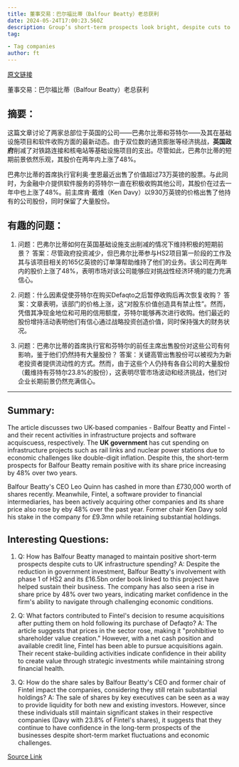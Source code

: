 ```yaml
---
title: 董事交易：巴尔福比蒂（Balfour Beatty）老总获利
date: 2024-05-24T17:00:23.560Z
description: Group’s short-term prospects look bright, despite cuts to UK infrastructure
tag: 

- Tag companies
author: ft
---
```


[原文链接](https://ft.com/content/450921c0-7206-4635-8f3e-505849623e3c)

董事交易：巴尔福比蒂（Balfour Beatty）老总获利

## 摘要：
这篇文章讨论了两家总部位于英国的公司——巴弗尔比蒂和芬特尔——及其在基础设施项目和软件收购方面的最新动态。由于双位数的通货膨胀等经济挑战，**英国政府**削减了对铁路连接和核电站等基础设施项目的支出。尽管如此，巴弗尔比蒂的短期前景依然乐观，其股价在两年内上涨了48%。

巴弗尔比蒂的首席执行官利奥·奎恩最近出售了价值超过73万英镑的股票。与此同时，为金融中介提供软件服务的芬特尔一直在积极收购其他公司，其股价在过去一年中也上涨了48%。前主席肯·戴维（Ken Davy）以930万英镑的价格出售了他持有的公司股份，同时保留了大量股份。

## 有趣的问题：

1. 问题：巴弗尔比蒂如何在英国基础设施支出削减的情况下维持积极的短期前景？
   答案：尽管政府投资减少，但巴弗尔比蒂参与HS2项目第一阶段的工作及其与该项目相关的165亿英镑的订单簿帮助维持了他们的业务。该公司在两年内的股价上涨了48%，表明市场对该公司能够应对挑战性经济环境的能力充满信心。

2. 问题：什么因素促使芬特尔在购买Defaqto之后暂停收购后再次恢复收购？
   答案：文章表明，该部门的价格上涨，这“对股东价值创造具有禁止性”。然而，凭借其净现金地位和可用的信用额度，芬特尔能够再次进行收购。他们最近的股份增持活动表明他们有信心通过战略投资创造价值，同时保持强大的财务状况。

3. 问题：巴弗尔比蒂的首席执行官和芬特尔的前任主席出售股份对这些公司有何影响，鉴于他们仍然持有大量股份？
   答案：关键高管出售股份可以被视为为新老投资者提供流动性的方式。然而，由于这些个人仍持有各自公司的大量股份（戴维持有芬特尔23.8%的股份），这表明尽管市场波动和经济挑战，他们对企业长期前景仍然充满信心。

---

## Summary:
The article discusses two UK-based companies - Balfour Beatty and Fintel - and their recent activities in infrastructure projects and software acquiscuess, respectively. The **UK government** has cut spending on infrastructure projects such as rail links and nuclear power stations due to economic challenges like double-digit inflation. Despite this, the short-term prospects for Balfour Beatty remain positive with its share price increasing by 48% over two years.

Balfour Beatty's CEO Leo Quinn has cashed in more than £730,000 worth of shares recently. Meanwhile, Fintel, a software provider to financial intermediaries, has been actively acquiring other companies and its share price also rose by eby 48% over the past year. Former chair Ken Davy sold his stake in the company for £9.3mn while retaining substantial holdings.

## Interesting Questions:
1. Q: How has Balfour Beatty managed to maintain positive short-term prospects despite cuts to UK infrastructure spending?
   A: Despite the reduction in government investment, Balfour Beatty's involvement with phase 1 of HS2 and its £16.5bn order book linked to this project have helped sustain their business. The company has also seen a rise in share price by 48% over two years, indicating market confidence in the firm's ability to navigate through challenging economic conditions.
   
2. Q: What factors contributed to Fintel's decision to resume acquisitions after putting them on hold following its purchase of Defaqto?
   A: The article suggests that prices in the sector rose, making it "prohibitive to shareholder value creation." However, with a net cash position and available credit line, Fintel has been able to pursue acquisitions again. Their recent stake-building activities indicate confidence in their ability to create value through strategic investments while maintaining strong financial health.
   
3. Q: How do the share sales by Balfour Beatty's CEO and former chair of Fintel impact the companies, considering they still retain substantial holdings?
   A: The sale of shares by key executives can be seen as a way to provide liquidity for both new and existing investors. However, since these individuals still maintain significant stakes in their respective companies (Davy with 23.8% of Fintel's shares), it suggests that they continue to have confidence in the long-term prospects of the businesses despite short-term market fluctuations and economic challenges.

[Source Link](https://ft.com/content/450921c0-7206-4635-8f3e-505849623e3c)

